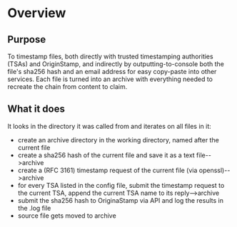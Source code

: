 # Overview
## Purpose
To timestamp files, both directly with trusted timestamping authorities (TSAs) and OriginStamp, and indirectly by outputting-to-console both the file's sha256 hash and an email address for easy copy-paste into other services. Each file is turned into an archive with everything needed to recreate the chain from content to claim.

## What it does
It looks in the directory it was called from and iterates on all files in it:
- create an archive directory in the working directory, named after the current file
- create a sha256 hash of the current file and save it as a text file-->archive
- create a (RFC 3161) timestamp request of the current file (via openssl)-->archive  
- for every TSA listed in the config file, submit the timestamp request to the current TSA, append the current TSA name to its reply-->archive
- submit the sha256 hash to OriginaStamp via API and log the results in the .log file
- source file gets moved to archive
